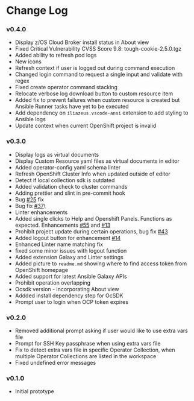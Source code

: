 # Change Log

### v0.4.0

- Display z/OS Cloud Broker install status in About view
- Fixed Critical Vulnerability CVSS Score 9.8: tough-cookie-2.5.0.tgz
- Added ability to refresh pod logs
- New icons
- Refresh context if user is logged out during command execution
- Changed login command to request a single input and validate with regex
- Fixed create operator command stacking
- Relocate verbose log download button to custom resource item
- Added fix to prevent failures when custom resource is created but Ansible Runner tasks have yet to be executed
- Add dependency on `iliazeus.vscode-ansi` extension to add styling to Ansible logs
- Update context when current OpenShift project is invalid

### v0.3.0

- Display logs as virtual documents
- Display Custom Resource yaml files as virtual documents in editor
- Added operator-config yaml schema linter
- Refresh OpenShift Cluster Info when updated outside of editor
- Detect if local collection sdk is outdated
- Added validation check to cluster commands
- Adding prettier and slint in pre-commit hook
- Bug [#25](https://github.com/IBM/operator-collection-sdk-vscode-extension/issues/25) fix
- Bug fix [#37](https://github.com/IBM/operator-collection-sdk-vscode-extension/issues/37)\
- Linter enhancements
- Added single clicks to Help and Openshift Panels. Functions as expected. Enhancements [#55](https://github.com/IBM/operator-collection-sdk-vscode-extension/issues/5) and [#13](https://github.com/IBM/operator-collection-sdk-vscode-extension/issues/13)
- Prohibit project update during certain operations, bug fix [#43](https://github.com/IBM/operator-collection-sdk-vscode-extension/issues/43)
- Added logout button for enhancement [#14](https://github.com/IBM/operator-collection-sdk-vscode-extension/issues/14)
- Enhanced Linter name matching fix
- fixed some minor issues with logout function
- Added extension Galaxy and Linter settings
- Added picture to `readme.md` showing where to find access token from OpenShift homepage
- Added support for latest Ansible Galaxy APIs
- Prohibit operation overlapping
- Ocsdk version - incorporating About view
- Addded install dependency step for OcSDK
- Prompt user to login when OCP token expires

### v0.2.0

- Removed additional prompt asking if user would like to use extra vars file
- Prompt for SSH Key passphrase when using extra vars file
- Fix to detect extra vars file in specific Operator Collection, when multiple Operator Collections are listed in the workspace
- Fixed undefined error messages

### v0.1.0

- Initial prototype
